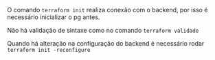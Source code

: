 O comando `terraform init` realiza conexão com o backend, por isso é necessário inicializar o pg antes.

Não há validação de sintaxe como no comando `terraform validade`

Quando há alteração na configuração do backend é necessário rodar `terraform init -reconfigure`